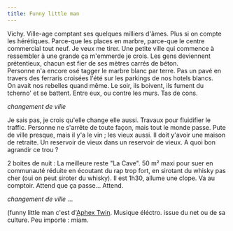 ```yaml
---
title: Funny little man
---
```


Vichy. Ville-age comptant ses quelques milliers d'âmes. Plus si on compte les
hérétiques. Parce-que les places en marbre, parce-que le centre commercial
tout neuf. Je veux me tirer. Une petite ville qui commence à ressembler à une
grande ça m'emmerde je crois. Les gens deviennent prétentieux, chacun est fier
de ses mètres carrés de béton.  
Personne n'a encore osé tagger le marbre blanc par terre. Pas un pavé en
travers des ferraris croisées l'été sur les parkings de nos hotels blancs.  
On avait nos rebelles quand même. Le soir, ils boivent, ils fument du tcherno'
et se battent. Entre eux, ou contre les murs. Tas de cons.

*changement de ville*

Je sais pas, je crois qu'elle change elle aussi. Travaux pour fluidifier le
traffic. Personne ne s'arrête de toute façon, mais tout le monde passe. Pute
de ville presque, mais il y'a le vin ; les vieux aussi. Il doit y'avoir une
maison de retraite. Un reservoir de vieux dans un reservoir de vieux. A quoi
bon agrandir ce trou ?

2 boites de nuit : La meilleure reste "La Cave". 50 m² maxi pour suer en
communauté réduite en écoutant du rap trop fort, en sirotant du whisky pas
cher (oui on peut siroter du whisky). Il est 1h30, allume une clope. Va au
comptoir. Attend que ça passe... Attend.

*changement de ville* ...

(funny little man c'est d'[Aphex Twin](http://www.aphextwin.nu/). Musique
éléctro. issue du net ou de sa culture. Peu importe : miam.

